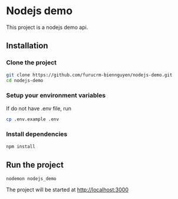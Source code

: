 # Nodejs demo

This project is a nodejs demo api.

## Installation

### Clone the project
```bash
git clone https://github.com/furucrm-biennguyen/nodejs-demo.git
cd nodejs-demo
```
### Setup your environment variables
If do not have .env file, run

```bash
cp .env.example .env
```

### Install dependencies
```bash
npm install
```

## Run the project
```bash
nodemon nodejs_demo
``` 

The project will be started at <a target="_blank" href="http://localhost:3000">http://localhost:3000</a>